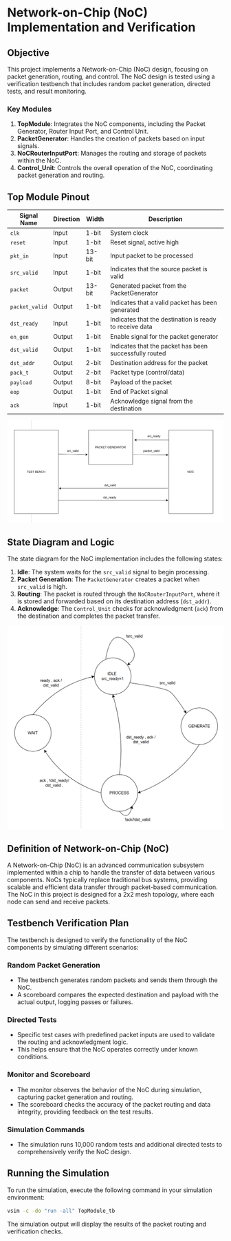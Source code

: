 # Network-on-Chip (NoC) Implementation and Verification

## Objective

This project implements a Network-on-Chip (NoC) design, focusing on packet generation, routing, and control. The NoC design is tested using a verification testbench that includes random packet generation, directed tests, and result monitoring.

### Key Modules

1. **TopModule**: Integrates the NoC components, including the Packet Generator, Router Input Port, and Control Unit.
2. **PacketGenerator**: Handles the creation of packets based on input signals.
3. **NoCRouterInputPort**: Manages the routing and storage of packets within the NoC.
4. **Control_Unit**: Controls the overall operation of the NoC, coordinating packet generation and routing.

## Top Module Pinout

| Signal Name      | Direction | Width   | Description                                               |
|------------------|-----------|---------|-----------------------------------------------------------|
| `clk`            | Input     | 1-bit   | System clock                                              |
| `reset`          | Input     | 1-bit   | Reset signal, active high                                 |
| `pkt_in`         | Input     | 13-bit  | Input packet to be processed                              |
| `src_valid`      | Input     | 1-bit   | Indicates that the source packet is valid                 |
| `packet`         | Output    | 13-bit  | Generated packet from the PacketGenerator                 |
| `packet_valid`   | Output    | 1-bit   | Indicates that a valid packet has been generated          |
| `dst_ready`      | Input     | 1-bit   | Indicates that the destination is ready to receive data   |
| `en_gen`         | Output    | 1-bit   | Enable signal for the packet generator                    |
| `dst_valid`      | Output    | 1-bit   | Indicates that the packet has been successfully routed    |
| `dst_addr`       | Output    | 2-bit   | Destination address for the packet                        |
| `pack_t`         | Output    | 2-bit   | Packet type (control/data)                                |
| `payload`        | Output    | 8-bit   | Payload of the packet                                     |
| `eop`            | Output    | 1-bit   | End of Packet signal                                      |
| `ack`            | Input     | 1-bit   | Acknowledge signal from the destination                   |

![Top Diagram](images/top.png)


## State Diagram and Logic

The state diagram for the NoC implementation includes the following states:

1. **Idle**: The system waits for the `src_valid` signal to begin processing.
2. **Packet Generation**: The `PacketGenerator` creates a packet when `src_valid` is high.
3. **Routing**: The packet is routed through the `NoCRouterInputPort`, where it is stored and forwarded based on its destination address (`dst_addr`).
4. **Acknowledge**: The `Control_Unit` checks for acknowledgment (`ack`) from the destination and completes the packet transfer.

![State Diagram](images/control_diagram.png)

## Definition of Network-on-Chip (NoC)

A Network-on-Chip (NoC) is an advanced communication subsystem implemented within a chip to handle the transfer of data between various components. NoCs typically replace traditional bus systems, providing scalable and efficient data transfer through packet-based communication. The NoC in this project is designed for a 2x2 mesh topology, where each node can send and receive packets.

## Testbench Verification Plan

The testbench is designed to verify the functionality of the NoC components by simulating different scenarios:

### Random Packet Generation
- The testbench generates random packets and sends them through the NoC.
- A scoreboard compares the expected destination and payload with the actual output, logging passes or failures.

### Directed Tests
- Specific test cases with predefined packet inputs are used to validate the routing and acknowledgment logic.
- This helps ensure that the NoC operates correctly under known conditions.

### Monitor and Scoreboard
- The monitor observes the behavior of the NoC during simulation, capturing packet generation and routing.
- The scoreboard checks the accuracy of the packet routing and data integrity, providing feedback on the test results.

### Simulation Commands
- The simulation runs 10,000 random tests and additional directed tests to comprehensively verify the NoC design.

## Running the Simulation

To run the simulation, execute the following command in your simulation environment:

```bash
vsim -c -do "run -all" TopModule_tb
```

The simulation output will display the results of the packet routing and verification checks.
